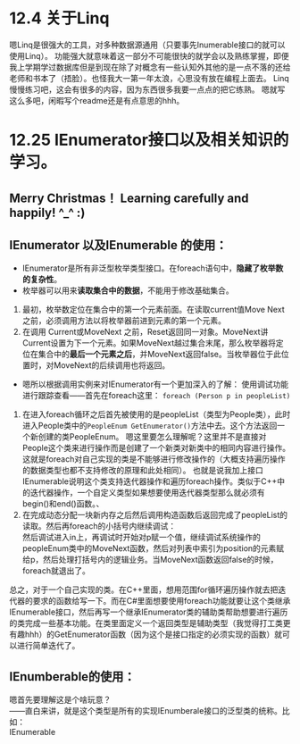 # 12.4 关于Linq
嗯Linq是很强大的工具，对多种数据源通用（只要事先Inumerable接口的就可以使用Linq）。
功能强大就意味着这一部分不可能很快的就学会以及熟练掌握，即便我上学期学过数据库但是到现在除了对概念有一些认知外其他的是一点不落的还给老师和书本了（捂脸）。也怪我大一第一年太浪，心思没有放在编程上面去。
Linq慢慢练习吧，这会有很多的内容，因为东西很多我要一点点的把它练熟。
嗯就写这么多吧，闲暇写个readme还是有点意思的hhh。

# 12.25 IEnumerator接口以及相关知识的学习。
## Merry Christmas！ Learning carefully and happily! ^_^ :) 

## IEnumerator 以及IEnumerable 的使用：
- IEnumerator是所有非泛型枚举类型接口。在foreach语句中，**隐藏了枚举数的复杂性**。
- 枚举器可以用来**读取集合中的数据**，不能用于修改基础集合。
1. 最初，枚举数定位在集合中的第一个元素前面。在读取current值Move Next之前，必须调用方法以将枚举器前进到元素的第一个元素。
2. 在调用 Current或MoveNext 之前，Reset返回同一对象。MoveNext讲Current设置为下一个元素。如果MoveNext越过集合末尾，那么枚举器将定位在集合中的**最后一个元素之后**，并MoveNext返回false。当枚举器位于此位置时，对MoveNext的后续调用也将返回。

- 嗯所以根据调用实例来对IEnumerator有一个更加深入的了解：
使用调试功能进行跟踪查看——首先在foreach这里：
`foreach (Person p in peopleList)`
1. 在进入foreach循环之后首先被使用的是peopleList（类型为People类），此时进入People类中的`PeopleEnum GetEnumerator()`方法中去。这个方法返回一个新创建的类PeopleEnum。
嗯这里要怎么理解呢？这里并不是直接对People这个类来进行操作而是创建了一个新类对新类中的相同内容进行操作。这就是foreach对自己实现的类是不能够进行修改操作的（大概支持遍历操作的数据类型也都不支持修改的原理和此处相同）。
也就是说我加上接口IEnumerable说明这个类支持迭代器操作和遍历foreach操作。类似于C++中的迭代器操作，一个自定义类型如果想要使用迭代器类型那么就必须有begin()和end()函数。、
2. 在完成动态分配一块新内存之后然后调用构造函数后返回完成了peopleList的读取。然后再foreach的小括号内继续调试：  
然后调试进入in上，再调试时开始对p赋一个值，继续调试系统操作的peopleEnum类中的MoveNext函数，然后对列表中索引为position的元素赋给p，然后处理打括号内的逻辑业务。当MoveNext函数返回false的时候，foreach就退出了。

总之，对于一个自己实现的类。在C++里面，想用范围for循环遍历操作就去把迭代器的要求的函数给写一下。而在C#里面想要使用foreach功能就要让这个类继承IEnumerable接口，然后再写一个继承IEnumerator类的辅助类帮助想要进行遍历的类完成一些基本功能。在类里面定义一个返回类型是辅助类型（我觉得打工类更有趣hhh）的GetEnumerator函数（因为这个是接口指定的必须实现的函数）就可以进行简单迭代了。

## IEnumberable<T>的使用：
嗯首先要理解这是个啥玩意？  
——直白来讲，就是这个类型是所有的实现IEnumberale接口的泛型类的统称。比如：  
IEnumerable<string/>